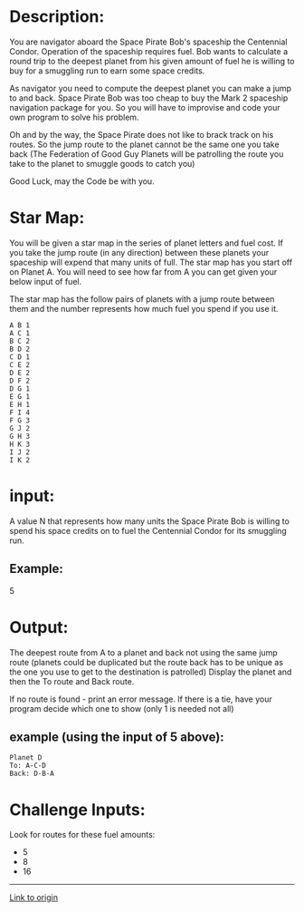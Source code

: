 # Description:

You are navigator aboard the Space Pirate Bob's spaceship the Centennial Condor. Operation of the spaceship requires fuel. Bob wants to calculate a round trip to the deepest planet from his given amount of fuel he is willing to buy for a smuggling run to earn some space credits.


As navigator you need to compute the deepest planet you can make a jump to and back. Space Pirate Bob was too cheap to buy the Mark 2 spaceship navigation package for you. So you will have to improvise and code your own program to solve his problem.


Oh and by the way, the Space Pirate does not like to brack track on his routes. So the jump route to the planet cannot be the same one you take back (The Federation of Good Guy Planets will be patrolling the route you take to the planet to smuggle goods to catch you)


Good Luck, may the Code be with you.

# Star Map:

You will be given a star map in the series of planet letters and fuel cost. If you take the jump route (in any direction) between these planets your spaceship will expend that many units of full. The star map has you start off on Planet A. You will need to see how far from A you can get given your below input of fuel.

The star map has the follow pairs of planets with a jump route between them and the number represents how much fuel you spend if you use it.

    A B 1
    A C 1
    B C 2
    B D 2
    C D 1
    C E 2
    D E 2
    D F 2
    D G 1
    E G 1
    E H 1
    F I 4 
    F G 3
    G J 2
    G H 3
    H K 3
    I J 2
    I K 2

# input:
A value N that represents how many units the Space Pirate Bob is willing to spend his space credits on to fuel the Centennial Condor for its smuggling run. 

## Example:
5

# Output:
The deepest route from A to a planet and back not using the same jump route (planets could be duplicated but the route back has to be unique as the one you use to get to the destination is patrolled) Display the planet and then the To route and Back route. 

If no route is found - print an error message. If there is a tie, have your program decide which one to show (only 1 is needed not all)

## example (using the input of 5 above):

    Planet D
    To: A-C-D
    Back: D-B-A

# Challenge Inputs:

Look for routes for these fuel amounts:

* 5 
* 8
* 16

---

[Link to origin](https://www.reddit.com/r/dailyprogrammer/2fe72z)